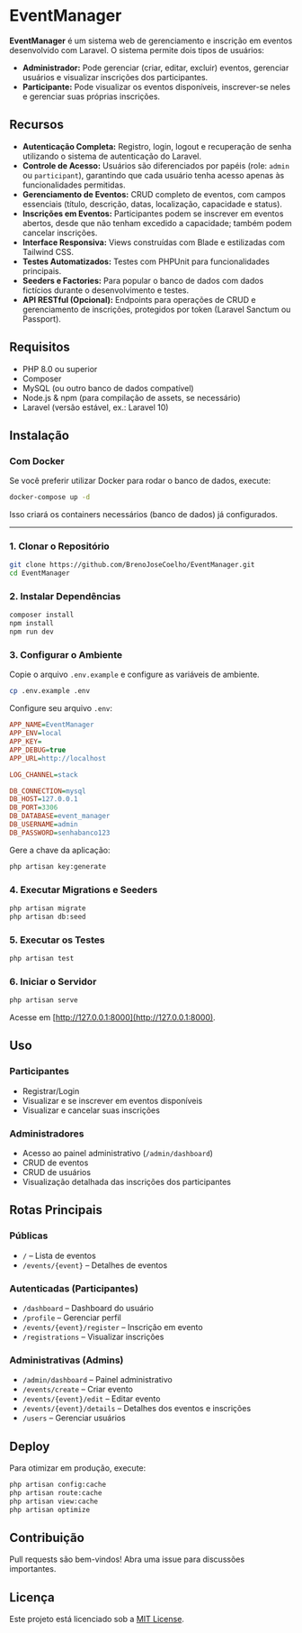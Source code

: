 # EventManager

**EventManager** é um sistema web de gerenciamento e inscrição em eventos desenvolvido com Laravel. O sistema permite dois tipos de usuários:

- **Administrador:** Pode gerenciar (criar, editar, excluir) eventos, gerenciar usuários e visualizar inscrições dos participantes.
- **Participante:** Pode visualizar os eventos disponíveis, inscrever-se neles e gerenciar suas próprias inscrições.

## Recursos

- **Autenticação Completa:** Registro, login, logout e recuperação de senha utilizando o sistema de autenticação do Laravel.
- **Controle de Acesso:** Usuários são diferenciados por papéis (role: `admin` ou `participant`), garantindo que cada usuário tenha acesso apenas às funcionalidades permitidas.
- **Gerenciamento de Eventos:** CRUD completo de eventos, com campos essenciais (título, descrição, datas, localização, capacidade e status).
- **Inscrições em Eventos:** Participantes podem se inscrever em eventos abertos, desde que não tenham excedido a capacidade; também podem cancelar inscrições.
- **Interface Responsiva:** Views construídas com Blade e estilizadas com Tailwind CSS.
- **Testes Automatizados:** Testes com PHPUnit para funcionalidades principais.
- **Seeders e Factories:** Para popular o banco de dados com dados fictícios durante o desenvolvimento e testes.
- **API RESTful (Opcional):** Endpoints para operações de CRUD e gerenciamento de inscrições, protegidos por token (Laravel Sanctum ou Passport).

## Requisitos

- PHP 8.0 ou superior
- Composer
- MySQL (ou outro banco de dados compatível)
- Node.js & npm (para compilação de assets, se necessário)
- Laravel (versão estável, ex.: Laravel 10)

## Instalação

### Com Docker

Se você preferir utilizar Docker para rodar o banco de dados, execute:

```bash
docker-compose up -d
```

Isso criará os containers necessários (banco de dados) já configurados.

---

### 1. Clonar o Repositório

```bash
git clone https://github.com/BrenoJoseCoelho/EventManager.git
cd EventManager
```

### 2. Instalar Dependências

```bash
composer install
npm install
npm run dev
```

### 3. Configurar o Ambiente

Copie o arquivo `.env.example` e configure as variáveis de ambiente.

```bash
cp .env.example .env
```

Configure seu arquivo `.env`:

```ini
APP_NAME=EventManager
APP_ENV=local
APP_KEY=
APP_DEBUG=true
APP_URL=http://localhost

LOG_CHANNEL=stack

DB_CONNECTION=mysql
DB_HOST=127.0.0.1
DB_PORT=3306
DB_DATABASE=event_manager
DB_USERNAME=admin
DB_PASSWORD=senhabanco123
```

Gere a chave da aplicação:

```bash
php artisan key:generate
```

### 4. Executar Migrations e Seeders

```bash
php artisan migrate
php artisan db:seed
```

### 5. Executar os Testes

```bash
php artisan test
```

### 6. Iniciar o Servidor

```bash
php artisan serve
```

Acesse em [http://127.0.0.1:8000](http://127.0.0.1:8000).

## Uso

### Participantes

- Registrar/Login
- Visualizar e se inscrever em eventos disponíveis
- Visualizar e cancelar suas inscrições

### Administradores

- Acesso ao painel administrativo (`/admin/dashboard`)
- CRUD de eventos
- CRUD de usuários
- Visualização detalhada das inscrições dos participantes

## Rotas Principais

### Públicas

- `/` – Lista de eventos
- `/events/{event}` – Detalhes de eventos

### Autenticadas (Participantes)

- `/dashboard` – Dashboard do usuário
- `/profile` – Gerenciar perfil
- `/events/{event}/register` – Inscrição em evento
- `/registrations` – Visualizar inscrições

### Administrativas (Admins)

- `/admin/dashboard` – Painel administrativo
- `/events/create` – Criar evento
- `/events/{event}/edit` – Editar evento
- `/events/{event}/details` – Detalhes dos eventos e inscrições
- `/users` – Gerenciar usuários

## Deploy

Para otimizar em produção, execute:

```bash
php artisan config:cache
php artisan route:cache
php artisan view:cache
php artisan optimize
```

## Contribuição

Pull requests são bem-vindos! Abra uma issue para discussões importantes.

## Licença

Este projeto está licenciado sob a [MIT License](LICENSE).
